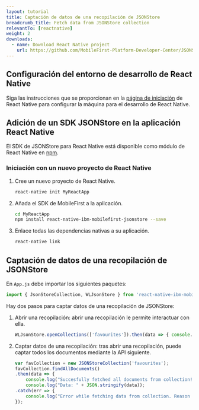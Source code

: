 ```yaml
---
layout: tutorial
title: Captación de datos de una recopilación de JSONStore
breadcrumb_title: Fetch data from JSONStore collection
relevantTo: [reactnative]
weight: 2
downloads:
  - name: Download React Native project
    url: https://github.com/MobileFirst-Platform-Developer-Center/JSONStoreReactNative
---
```

<!-- NLS_CHARSET=UTF-8 -->
##  Configuración del entorno de desarrollo de React Native
Siga las instrucciones que se proporcionan en la [página de iniciación](https://facebook.github.io/react-native/docs/getting-started.html) de React Native para configurar la máquina para el desarrollo de React Native.

##  Adición de un SDK JSONStore en la aplicación React Native
El SDK de JSONStore para React Native está disponible como módulo de React Native en [npm](https://www.npmjs.com/package/react-native-mobilefirst-jsonstore).

### Iniciación con un nuevo proyecto de React Native
1. Cree un nuevo proyecto de React Native.
    ```bash
    react-native init MyReactApp
    ```

2. Añada el SDK de MobileFirst a la aplicación.
    ```bash
    cd MyReactApp
    npm install react-native-ibm-mobilefirst-jsonstore --save
    ```

3.  Enlace todas las dependencias nativas a su aplicación.
    ```bash
    react-native link
    ```

## Captación de datos de una recopilación de JSONStore
En `App.js` debe importar los siguientes paquetes:

```javascript
import { JsonStoreCollection, WLJsonStore } from 'react-native-ibm-mobilefirst-jsonstore';
```

Hay dos pasos para captar datos de una recopilación de JSONStore:

1. Abrir una recopilación: abrir una recopilación le permite interactuar con ella.
    ```javascript
    WLJsonStore.openCollections(['favourites']).then(data => { console.log(data); }).catch(err =>{ console.log(err); });
    ```

2. Captar datos de una recopilación: tras abrir una recopilación, puede captar todos los documentos mediante la API siguiente.
    ```javascript
    var favCollection = new JSONStoreCollection('favourites');
    favCollection.findAllDocuments()
    .then(data => {
    	console.log("Succesfully fetched all documents from collection!"));
    	console.log("Data: " + JSON.stringify(data));
    .catch(err => {
    	console.log("Error while fetching data from collection. Reason : " + err);
    });
    ```    
